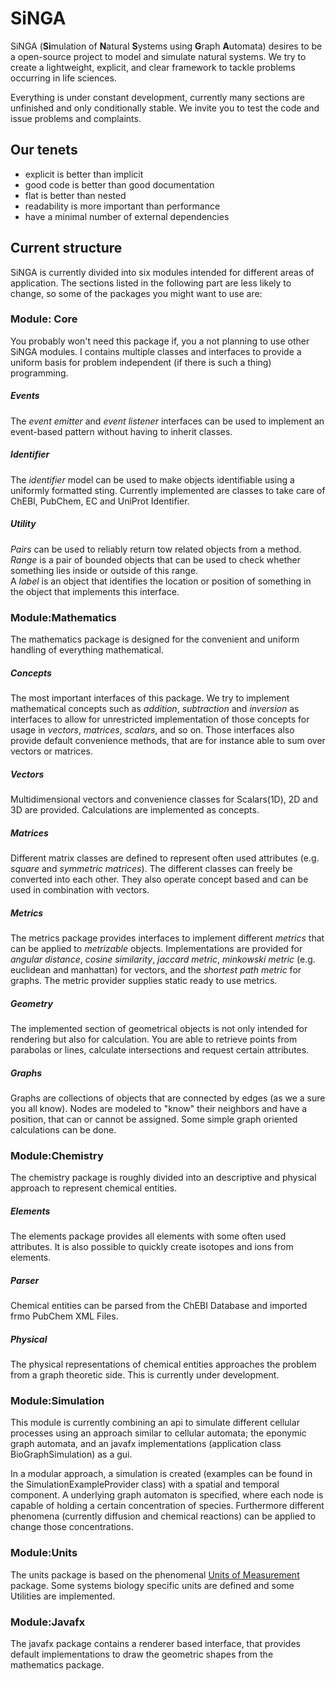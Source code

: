 # SiNGA
SiNGA (**Si**mulation of **N**atural **S**ystems using **G**raph **A**utomata) desires to be a open-source project to model and simulate natural systems. We try to create a lightweight, explicit, and clear framework to tackle problems occurring in life sciences.

Everything is under constant development, currently many sections are unfinished and only conditionally stable. We invite you to test the code and issue problems and complaints.

## Our tenets
* explicit is better than implicit
* good code is better than good documentation
* flat is better than nested
* readability is more important than performance
* have a minimal number of external dependencies

## Current structure
SiNGA is currently divided into six modules intended for different areas of application. The sections listed in the following part are less likely to change, so some of the packages you might want to use are:

### Module: Core 
You probably won't need this package if, you a not planning to use other SiNGA modules. I contains multiple classes and interfaces to provide a uniform basis for problem independent (if there is such a thing) programming. 

##### Events
The *event emitter* and *event listener* interfaces can be used to implement an event-based pattern without having to inherit classes.

##### Identifier
The *identifier* model can be used to make objects identifiable using a uniformly formatted sting. Currently implemented are classes to take care of ChEBI, PubChem, EC and UniProt Identifier.

##### Utility
*Pairs* can be used to reliably return tow related objects from a method.  
*Range* is a pair of bounded objects that can be used to check whether something lies inside or outside of this range.  
A *label* is an object that identifies the location or position of something in the object that implements this interface.

### Module:Mathematics
The mathematics package is designed for the convenient and uniform handling of everything mathematical.

##### Concepts
The most important interfaces of this package. We try to implement mathematical concepts such as *addition*, *subtraction* and *inversion* as interfaces to allow for unrestricted implementation of those concepts for usage in *vectors*, *matrices*, *scalars*, and so on. Those interfaces also provide default convenience methods, that are for instance able to sum over vectors or matrices.

##### Vectors
Multidimensional vectors and convenience classes for Scalars(1D), 2D and 3D are provided. Calculations are implemented as concepts. 

##### Matrices
Different matrix classes are defined to represent often used attributes (e.g. *square* and *symmetric matrices*). The different classes can freely be converted into each other. They also operate concept based and can be used in combination with vectors.

##### Metrics
The metrics package provides interfaces to implement different *metrics* that can be applied to *metrizable* objects. Implementations are provided for *angular distance*, *cosine similarity*, *jaccard metric*, *minkowski metric* (e.g. euclidean and manhattan) for vectors, and the *shortest path metric* for graphs. The metric provider supplies static ready to use metrics.

##### Geometry
The implemented section of geometrical objects is not only intended for rendering but also for calculation. You are able to retrieve points from parabolas or lines, calculate intersections and request certain attributes.

##### Graphs
Graphs are collections of objects that are connected by edges (as we a sure you all know). Nodes are modeled to "know" their neighbors and have a position, that can or cannot be assigned. Some simple graph oriented calculations can be done.

### Module:Chemistry
The chemistry package is roughly divided into an descriptive and physical approach to represent chemical entities.

##### Elements
The elements package provides all elements with some often used attributes. It is also possible to quickly create isotopes and ions from elements.

##### Parser
Chemical entities can be parsed from the ChEBI Database and imported frmo PubChem XML Files.

##### Physical
The physical representations of chemical entities approaches the problem from a graph theoretic side. This is currently under development.

### Module:Simulation
This module is currently combining an api to simulate different cellular processes using an approach similar to cellular automata; the eponymic graph automata, and an javafx implementations (application class BioGraphSimulation) as a gui.

In a modular approach, a simulation is created (examples can be found in the SimulationExampleProvider class) with a spatial and temporal component. A underlying graph automaton is specified, where each node is capable of holding a certain concentration of species. Furthermore different phenomena (currently diffusion and chemical reactions) can be applied to change those concentrations.

### Module:Units
The units package is based on the phenomenal [Units of Measurement](https://github.com/unitsofmeasurement) package. Some systems biology specific units are defined and some Utilities are implemented.

### Module:Javafx
The javafx package contains a renderer based interface, that provides default implementations to draw the geometric shapes from the mathematics package.
